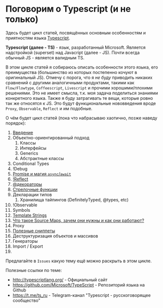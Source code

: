 # Поговорим о Typescript (и не только)

Здесь будет цикл статей, посвящённых основным особенностям и приятностям языка [Typescript](http://www.typescriptlang.org/).

**Typescript (далее - TS)** - язык, разработанный Microsoft. Является надстройкой (superset) над Javacript (далее - JS). Почти всегда обычный JS - является валидным TS.

В этом цикле статей я собираюсь описать особенности этого языка, его преимущества (большинство из которых постепенно кочуют в оригинальный JS).
Отмечу с порога, что я *не буду* приводить никаких сравнений с другими аналогичными продуктами, такими как `Flow/Flowtype`,
`Coffeescript`, `Livescript` и прочими хорошими/плохими решениями. Это не имеет смысла, т.к. моя задача поделиться знаниями конкретного языка.
Также я буду затрагивать те вещи, которые ровно так же относятся к JS. Это будут функциональные нововведения вроде
`Proxy`, `Observable`, `Reflect` и им подобные.

О чём будет цикл статей (пока что набрасываю хаотично, позже наведу порядок):
1. [Введение](./1.%20Intro)
2. Объектно-ориентированный подход
    1. Классы
    2. Интерфейсы
    3. Generics
    4. Абстрактные классы
3. Conditional Types
4. !Debug
5. [Promise и магия `async`/`await`](./5.%20Promise)
6. [!Reflect](./6.%20Reflect)
7. [@декораторы](./7.%20Decorators)
8. [Стрелочные функции](/8.%20Arrow%20functions/)
9. Декларации типов
    1. Хранилища тайпингов (DefinitelyTyped, @types, etc)
10. !Observable
11. Symbols
12. [Template Strings](./12.%20Template%20Strings)
13. [Что такое Source Maps, зачем они нужны и как они работают?](./13.%20Source%20Maps)
14. Proxy
15. [Полезные сниппеты](./15.%20Useful%20snippets)
16. Деструктуризация объектов и массивов
17. Генераторы
18. Import / Export
19. 

Предлагайте в `Issues` какую тему ещё можно раскрыть в этом цикле.

Полезные ссылки по теме:
 * http://typescriptlang.org/ - Официальный сайт
 * https://github.com/Microsoft/TypeScript - Репозиторий языка на Github
 * https://t.me/ts_ru - Telegram-канал "Typescript - русскоговорящее сообщество"
